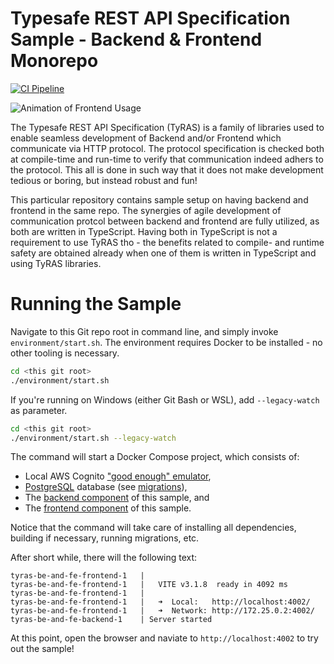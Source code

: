 # Typesafe REST API Specification Sample - Backend & Frontend Monorepo

[![CI Pipeline](https://github.com/ty-ras/sample-be-fe-monorepo/actions/workflows/ci.yml/badge.svg)](https://github.com/ty-ras/sample-be-fe-monorepo/actions/workflows/ci.yml)

![Animation of Frontend Usage](https://raw.githubusercontent.com/ty-ras/sample-be-fe-monorepo/issue/2-add-crud/doc/fe-usage.gif)

The Typesafe REST API Specification (TyRAS) is a family of libraries used to enable seamless development of Backend and/or Frontend which communicate via HTTP protocol.
The protocol specification is checked both at compile-time and run-time to verify that communication indeed adhers to the protocol.
This all is done in such way that it does not make development tedious or boring, but instead robust and fun!

This particular repository contains sample setup on having backend and frontend in the same repo.
The synergies of agile development of communication protcol between backend and frontend are fully utilized, as both are written in TypeScript.
Having both in TypeScript is not a requirement to use TyRAS tho - the benefits related to compile- and runtime safety are obtained already when one of them is written in TypeScript and using TyRAS libraries.

# Running the Sample
Navigate to this Git repo root in command line, and simply invoke `environment/start.sh`.
The environment requires Docker to be installed - no other tooling is necessary.
```sh
cd <this git root>
./environment/start.sh
```

If you're running on Windows (either Git Bash or WSL), add `--legacy-watch` as parameter.
```sh
cd <this git root>
./environment/start.sh --legacy-watch
```

The command will start a Docker Compose project, which consists of:
- Local AWS Cognito ["good enough" emulator](https://github.com/jagregory/cognito-local),
- [PostgreSQL](https://www.postgresql.org) database (see [migrations](./db/migrations)),
- The [backend component](./backend) of this sample, and
- The [frontend component](./frontend) of this sample.

Notice that the command will take care of installing all dependencies, building if necessary, running migrations, etc.

After short while, there will the following text:
```
tyras-be-and-fe-frontend-1   |
tyras-be-and-fe-frontend-1   |   VITE v3.1.8  ready in 4092 ms
tyras-be-and-fe-frontend-1   |
tyras-be-and-fe-frontend-1   |   ➜  Local:   http://localhost:4002/
tyras-be-and-fe-frontend-1   |   ➜  Network: http://172.25.0.2:4002/
tyras-be-and-fe-backend-1    | Server started
```

At this point, open the browser and naviate to `http://localhost:4002` to try out the sample!
